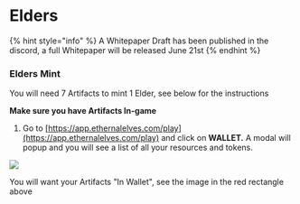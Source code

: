 # Elders

{% hint style="info" %}
A Whitepaper Draft has been published in the discord, a full Whitepaper will be released June 21st
{% endhint %}

### Elders Mint

You will need 7 Artifacts to mint 1 Elder, see below for the instructions

**Make sure you have Artifacts In-game**&#x20;

1. Go to [https://app.ethernalelves.com/play](https://app.ethernalelves.com/play) and click on **WALLET.** A modal will popup and you will see a list of all your resources and tokens.&#x20;

![](../.gitbook/assets/Artifact\_Inwallet.png)

You will want your Artifacts "In Wallet", see the image  in the red rectangle above
